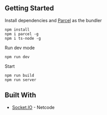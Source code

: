 ## Getting Started

Install dependencies and [Parcel](https://parceljs.org/) as the bundler
```
npm install
npm i parcel -g
npm i ts-node -g
```

Run dev mode
```
npm run dev
```

Start
```
npm run build
npm run server
```


## Built With
* [Socket.IO](https://socket.io/) - Netcode
